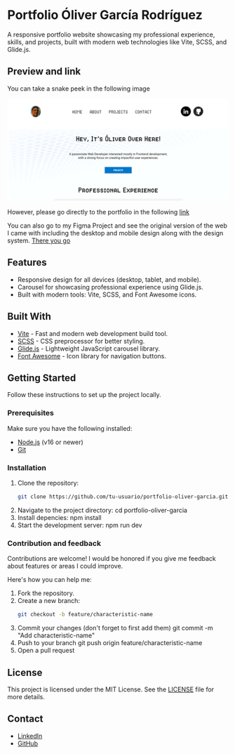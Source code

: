 # Portfolio Óliver García Rodríguez

A responsive portfolio website showcasing my professional experience, skills, and projects, built with modern web technologies like Vite, SCSS, and Glide.js.

## Preview and link

You can take a snake peek in the following image

![portfoliopreview.png](/src/assets/portfoliopreview.png)

However, please go directly to the portfolio in the following [link](https://oligarc.github.io/PortFolio-Oliver/)  

You can also go to my Figma Project and see the original version of the web I came with including the desktop and mobile design along with the design system. [There you go](https://www.figma.com/design/Z7ixEWbrBPEduSFngs9AcJ/PORTFOLIO-DESIGN?node-id=0-1&node-type=canvas&t=iYO7iepV4ZTWub16-0)

## Features

- Responsive design for all devices (desktop, tablet, and mobile).
- Carousel for showcasing professional experience using Glide.js.
- Built with modern tools: Vite, SCSS, and Font Awesome icons.

## Built With

- [Vite](https://vitejs.dev/) - Fast and modern web development build tool.
- [SCSS](https://sass-lang.com/) - CSS preprocessor for better styling.
- [Glide.js](https://glidejs.com/) - Lightweight JavaScript carousel library.
- [Font Awesome](https://fontawesome.com/) - Icon library for navigation buttons.

## Getting Started

Follow these instructions to set up the project locally.

### Prerequisites

Make sure you have the following installed:

- [Node.js](https://nodejs.org/) (v16 or newer)
- [Git](https://git-scm.com/)

### Installation

1. Clone the repository:
   ```bash
   git clone https://github.com/tu-usuario/portfolio-oliver-garcia.git
2. Navigate to the project directory:
   cd portfolio-oliver-garcia
3. Install depencies:
   npm install
4. Start the development server:
   npm run dev

### Contribution and feedback

Contributions are welcome! I would be honored if you give me feedback about features or areas I could improve.

Here's how you can help me:

1. Fork the repository.
2. Create a new branch:
    ```bash
   git checkout -b feature/characteristic-name
3. Commit your changes (don't forget to first add them)
   git commit -m "Add characteristic-name"
4. Push to your branch
   git push origin feature/characteristic-name
5. Open a pull request

## License

This project is licensed under the MIT License. See the [LICENSE](LICENSE) file for more details.

## Contact

- [LinkedIn](https://www.linkedin.com/in/%C3%B3liver-garc%C3%ADa-rodr%C3%ADguez/)
- [GitHub](https://github.com/oligarc)
   
